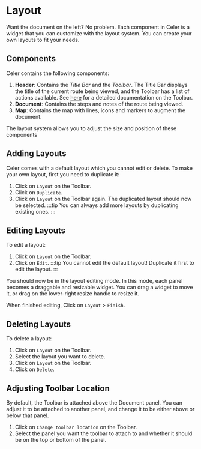 # Layout
Want the document on the left? No problem. Each component in Celer is a widget
that you can customize with the layout system. You can create your own layouts
to fit your needs.

## Components
Celer contains the following components:

1. **Header**: Contains the *Title Bar* and the *Toolbar*. The Title Bar displays
the title of the current route being viewed, and the Toolbar has a list of actions available.
See [here](./toolbar.md) for a detailed documentation on the Toolbar.
2. **Document**: Contains the steps and notes of the route being viewed.
3. **Map**: Contains the map with lines, icons and markers to augment the document.

The layout system allows you to adjust the size and position of these components

## Adding Layouts
Celer comes with a default layout which you cannot edit or delete. To make your own layout, first you need to duplicate it:
1. Click on <FluentIcon name="DataTreemap20Regular" /> `Layout` on the Toolbar.
2. Click on <FluentIcon name="Copy20Regular" /> `Duplicate`.
3. Click on <FluentIcon name="DataTreemap20Regular" /> `Layout` on the Toolbar again. The duplicated layout should now be selected.
:::tip
You can always add more layouts by duplicating existing ones.
:::

## Editing Layouts
To edit a layout:
1. Click on <FluentIcon name="DataTreemap20Regular" /> `Layout` on the Toolbar.
2. Click on <FluentIcon name="Edit20Regular" /> `Edit`.
:::tip
You cannot edit the default layout! Duplicate it first to edit the layout.
:::

You should now be in the layout editing mode. In this mode, each panel
becomes a draggable and resizable widget. You can drag a widget to move it, or 
drag on the lower-right resize handle to resize it.

When finished editing, Click on <FluentIcon name="DataTreemap20Regular" /> `Layout` > <FluentIcon name="Save20Regular"/> `Finish`.

## Deleting Layouts
To delete a layout:
1. Click on <FluentIcon name="DataTreemap20Regular" /> `Layout` on the Toolbar.
2. Select the layout you want to delete.
3. Click on <FluentIcon name="DataTreemap20Regular" /> `Layout` on the Toolbar.
4. Click on <FluentIcon name="Delete20Regular" /> `Delete`.

## Adjusting Toolbar Location
By default, the Toolbar is attached above the Document panel. You can adjust it to be attached to another panel,
and change it to be either above or below that panel.

1. Click on <FluentIcon name="Window20Regular" /> `Change toolbar location` on the Toolbar.
2. Select the panel you want the toolbar to attach to and whether it should be on the top or bottom of the panel.
